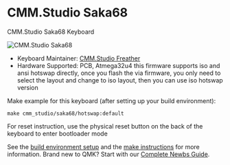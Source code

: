 # CMM.Studio Saka68

CMM.Studio Saka68 Keyboard

![CMM.Studio Saka68](https://imgur.com/tytNfdY.png)



* Keyboard Maintainer: [CMM.Studio Freather](https://github.com/CMMS-Freather)
* Hardware Supported: PCB, Atmega32u4
this firmware supports iso and ansi hotswap directly, once you flash the via firmware, you only need to select the layout and change to iso layout, then you can use iso hotswap version

Make example for this keyboard (after setting up your build environment):

    make cmm_studio/saka68/hotswap:default


For reset instruction, use the physical reset button on the back of the keyboard to enter bootloader mode

See the [build environment setup](https://docs.qmk.fm/#/getting_started_build_tools) and the [make instructions](https://docs.qmk.fm/#/getting_started_make_guide) for more information. Brand new to QMK? Start with our [Complete Newbs Guide](https://docs.qmk.fm/#/newbs).

